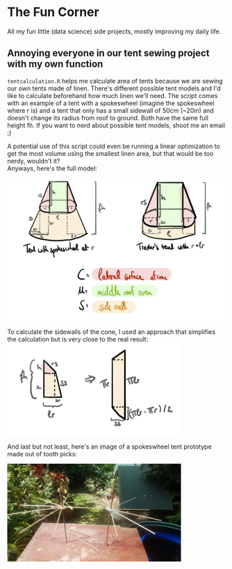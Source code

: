 # The Fun Corner
All my fun little (data science) side projects, mostly improving my daily life.


## Annoying everyone in our tent sewing project with my own function
`tentcalculation.R` helps me calculate area of tents because we are sewing our own tents made of linen. There's different possible tent models and I'd like to calculate beforehand how much linen we'll need. The script comes with an example of a tent with a spokeswheel (imagine the spokeswheel where r is) and a tent that only has a small sidewall of 50cm (~20in) and doesn't change its radius from roof to ground. Both have the same full height fh. If you want to nerd about possible tent models, shoot me an email ;)

A potential use of this script could even be running a linear optimization to get the most volume using the smallest linen area, but that would be too nerdy, wouldn't it?  
Anyways, here's the full model:  

<img src="images/fulltent.png" alt="full tent" width="600" >

To calculate the sidewalls of the cone, I used an approach that simplifies the calculation but is very close to the real result:
<img src="images/conesidewall.png" alt="cone sidewall" width="400" >


And last but not least, here's an image of a spokeswheel tent prototype made out of tooth picks:  

<img src="images/spokeswheel.jpeg" alt="spokeswheel tent" width="400" >

